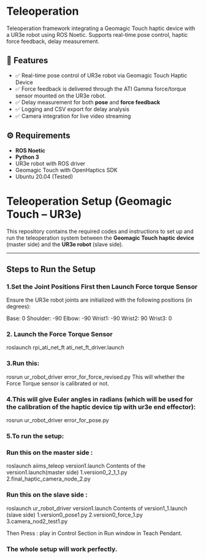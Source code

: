 # Teleoperation
Teleoperation framework integrating a Geomagic Touch haptic device with a UR3e robot using ROS Noetic. Supports real-time pose control, haptic force feedback, delay measurement.

## 🚀 Features
- ✅ Real-time pose control of UR3e robot via Geomagic Touch Haptic Device  
- ✅ Force feedback is delivered through the ATI Gamma force/torque sensor mounted on the UR3e robot.
- ✅ Delay measurement for both **pose** and **force feedback**  
- ✅ Logging and CSV export for delay analysis   
- ✅ Camera integration for live video streaming

## ⚙️ Requirements
- **ROS Noetic**  
- **Python 3**  
- UR3e robot with ROS driver  
- Geomagic Touch with OpenHaptics SDK  
- Ubuntu 20.04 (Tested)

# Teleoperation Setup (Geomagic Touch – UR3e)

This repository contains the required codes and instructions to set up and run the teleoperation system between the **Geomagic Touch haptic device** (master side) and the **UR3e robot** (slave side).

---

## Steps to Run the Setup

### 1.Set the Joint Positions First then Launch Force torque Sensor

Ensure the UR3e robot joints are initialized with the following positions (in degrees):

Base: 0
Shoulder: -90
Elbow: -90
Wrist1: -90
Wrist2: 90
Wrist3: 0

### 2. Launch the Force Torque Sensor
roslaunch rpi_ati_net_ft ati_net_ft_driver.launch

### 3.Run this:
rosrun ur_robot_driver error_for_force_revised.py
This will whether the Force Torque sensor is calibrated or not.

### 4.This will give Euler angles in radians (which will be used for the calibration of the haptic device tip with ur3e end effector):
rosrun ur_robot_driver error_for_pose.py

### 5.To run the setup: 
### Run this on the master side :
roslaunch aiims_teleop version1.launch
Contents of the version1.launch(master side)
1.version0_2_1_1.py
2.final_haptic_camera_node_2.py

### Run this on the slave side :
roslaunch ur_robot_driver version1.launch
Contents of version1_1.launch (slave side)
1.version0_pose1.py
2.version0_force_1.py
3.camera_nod2_test1.py

Then Press : play in Control Section in Run window in Teach Pendant.
### The whole setup will work perfectly.
